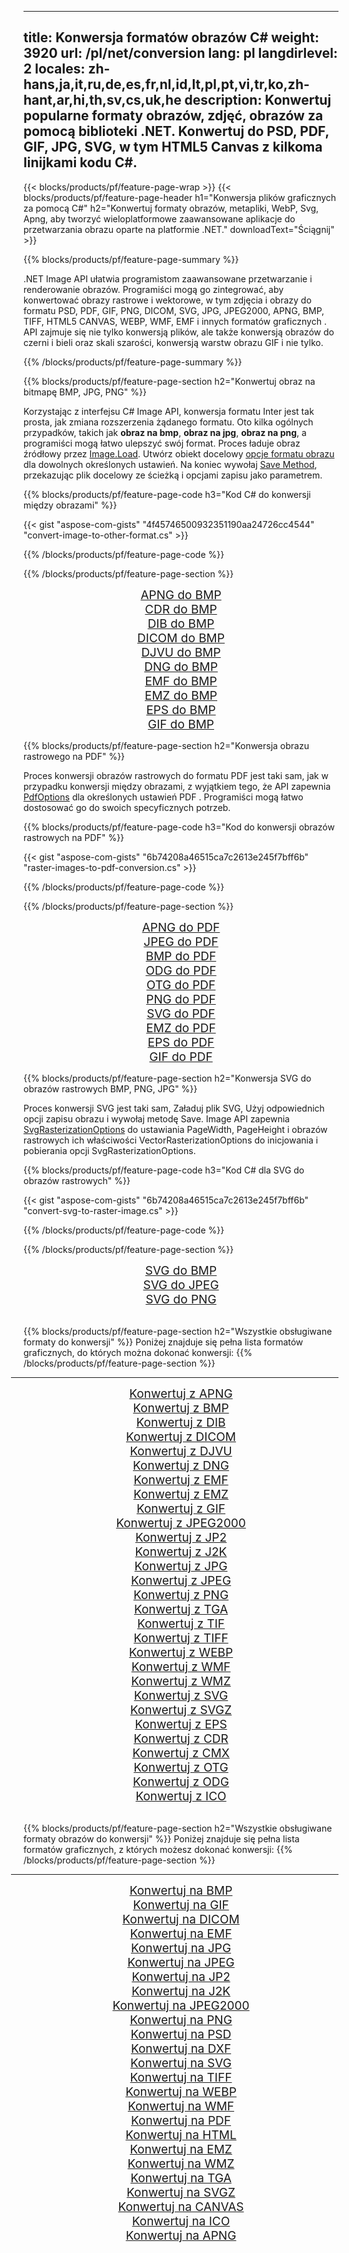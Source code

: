 ﻿
---
title: Konwersja formatów obrazów C# 
weight: 3920
url: /pl/net/conversion 
lang: pl
langdirlevel: 2
locales: zh-hans,ja,it,ru,de,es,fr,nl,id,lt,pl,pt,vi,tr,ko,zh-hant,ar,hi,th,sv,cs,uk,he
description: Konwertuj popularne formaty obrazów, zdjęć, obrazów za pomocą biblioteki .NET. Konwertuj do PSD, PDF, GIF, JPG, SVG, w tym HTML5 Canvas z kilkoma linijkami kodu C#.
---

{{< blocks/products/pf/feature-page-wrap >}}
{{< blocks/products/pf/feature-page-header h1="Konwersja plików graficznych za pomocą C#" h2="Konwertuj formaty obrazów, metapliki, WebP, Svg, Apng, aby tworzyć wieloplatformowe zaawansowane aplikacje do przetwarzania obrazu oparte na platformie .NET." downloadText="Ściągnij" >}}

{{% blocks/products/pf/feature-page-summary %}}

.NET Image API ułatwia programistom zaawansowane przetwarzanie i renderowanie obrazów. Programiści mogą go zintegrować, aby konwertować obrazy rastrowe i wektorowe, w tym zdjęcia i obrazy do formatu PSD, PDF, GIF, PNG, DICOM, SVG, JPG, JPEG2000, APNG, BMP, TIFF, HTML5 CANVAS, WEBP, WMF, EMF i innych formatów graficznych . API zajmuje się nie tylko konwersją plików, ale także konwersją obrazów do czerni i bieli oraz skali szarości, konwersją warstw obrazu GIF i nie tylko.

{{% /blocks/products/pf/feature-page-summary  %}}

{{% blocks/products/pf/feature-page-section  h2="Konwertuj obraz na bitmapę BMP, JPG, PNG" %}}

Korzystając z interfejsu C# Image API, konwersja formatu Inter jest tak prosta, jak zmiana rozszerzenia żądanego formatu. Oto kilka ogólnych przypadków, takich jak **obraz na bmp**, **obraz na jpg**, **obraz na png**, a programiści mogą łatwo ulepszyć swój format. Proces ładuje obraz źródłowy przez [Image.Load](https://apireference.aspose.com/imaging/net/aspose.imaging/image/methods/load). Utwórz obiekt docelowy [opcje formatu obrazu](https://apireference.aspose.com/imaging/net/aspose.imaging.imageoptions) dla dowolnych określonych ustawień. Na koniec wywołaj [Save Method](https://apireference.aspose.com/imaging/net/aspose.imaging.image/save/methods/4), przekazując plik docelowy ze ścieżką i opcjami zapisu jako parametrem.

{{% blocks/products/pf/feature-page-code h3="Kod C# do konwersji między obrazami" %}}

{{< gist "aspose-com-gists" "4f45746500932351190aa24726cc4544" "convert-image-to-other-format.cs" >}}

{{% /blocks/products/pf/feature-page-code  %}}

{{% /blocks/products/pf/feature-page-section %}}

<div class="container-fluid productfamilypage bg-gray">
    <div class="convertypes bg-gray agp-content section">
        <div class="container">
		<div class="row other-converters" style="gap: 10px;font-size: 19px;text-align:center;">
		   <div class="col-md-2 other-converter remove-lp remove-rp">
		      <a href="/imaging/pl/net/conversion/apng-to-bmp/" style="padding:15px;">APNG do BMP</a>
		   </div>
		   <div class="col-md-2 other-converter remove-lp remove-rp">
		      <a href="/imaging/pl/net/conversion/cdr-to-bmp/" style="padding:15px;">CDR do BMP</a>
		   </div>
		   <div class="col-md-2 other-converter remove-lp remove-rp">
		      <a href="/imaging/pl/net/conversion/dib-to-bmp/" style="padding:15px;">DIB do BMP</a>
		   </div>
		   <div class="col-md-2 other-converter remove-lp remove-rp">
		      <a href="/imaging/pl/net/conversion/dicom-to-bmp/" style="padding:15px;">DICOM do BMP</a>
		   </div>
 		   <div class="col-md-2 other-converter remove-lp remove-rp">
		      <a href="/imaging/pl/net/conversion/djvu-to-bmp/" style="padding:15px;">DJVU do BMP</a>
		   </div>
		   <div class="col-md-2 other-converter remove-lp remove-rp">
		      <a href="/imaging/pl/net/conversion/dng-to-bmp/" style="padding:15px;">DNG do BMP</a>
		   </div>
		   <div class="col-md-2 other-converter remove-lp remove-rp">
		      <a href="/imaging/pl/net/conversion/emf-to-bmp/" style="padding:15px;">EMF do BMP</a>
		   </div>
		   <div class="col-md-2 other-converter remove-lp remove-rp">
		      <a href="/imaging/pl/net/conversion/emz-to-bmp/" style="padding:15px;">EMZ do BMP</a>
		   </div>
		   <div class="col-md-2 other-converter remove-lp remove-rp">
		      <a href="/imaging/pl/net/conversion/eps-to-bmp/" style="padding:15px;">EPS do BMP</a>
		   </div>
		   <div class="col-md-2 other-converter remove-lp remove-rp">
		      <a href="/imaging/pl/net/conversion/gif-to-bmp/" style="padding:15px;">GIF do BMP</a>
		   </div>
		</div>
	</div>
    </div>
</div>

{{% blocks/products/pf/feature-page-section  h2="Konwersja obrazu rastrowego na PDF" %}}

Proces konwersji obrazów rastrowych do formatu PDF jest taki sam, jak w przypadku konwersji między obrazami, z wyjątkiem tego, że API zapewnia [PdfOptions](https://apireference.aspose.com/imaging/net/aspose.imaging.imageoptions/pdfoptions) dla określonych ustawień PDF . Programiści mogą łatwo dostosować go do swoich specyficznych potrzeb.

{{% blocks/products/pf/feature-page-code h3="Kod do konwersji obrazów rastrowych na PDF" %}}

{{< gist "aspose-com-gists" "6b74208a46515ca7c2613e245f7bff6b" "raster-images-to-pdf-conversion.cs" >}}

{{% /blocks/products/pf/feature-page-code  %}}

{{% /blocks/products/pf/feature-page-section %}}

<div class="container-fluid productfamilypage bg-gray">
    <div class="convertypes bg-gray agp-content section">
        <div class="container">
		<div class="row other-converters" style="gap: 10px;font-size: 19px;text-align:center;">
		   <div class="col-md-2 other-converter remove-lp remove-rp">
		      <a href="/imaging/pl/net/conversion/apng-to-PDF/" style="padding:15px;">APNG do PDF</a>
		   </div>
		   <div class="col-md-2 other-converter remove-lp remove-rp">
		      <a href="/imaging/pl/net/conversion/jpeg-to-PDF/" style="padding:15px;">JPEG do PDF</a>
		   </div>
		   <div class="col-md-2 other-converter remove-lp remove-rp">
		      <a href="/imaging/pl/net/conversion/bmp-to-PDF/" style="padding:15px;">BMP do PDF</a>
		   </div>
		   <div class="col-md-2 other-converter remove-lp remove-rp">
		      <a href="/imaging/pl/net/conversion/odg-to-PDF/" style="padding:15px;">ODG do PDF</a>
		   </div>
 		   <div class="col-md-2 other-converter remove-lp remove-rp">
		      <a href="/imaging/pl/net/conversion/otg-to-PDF/" style="padding:15px;">OTG do PDF</a>
		   </div>
		   <div class="col-md-2 other-converter remove-lp remove-rp">
		      <a href="/imaging/pl/net/conversion/png-to-PDF/" style="padding:15px;">PNG do PDF</a>
		   </div>
		   <div class="col-md-2 other-converter remove-lp remove-rp">
		      <a href="/imaging/pl/net/conversion/svg-to-PDF/" style="padding:15px;">SVG do PDF</a>
		   </div>
		   <div class="col-md-2 other-converter remove-lp remove-rp">
		      <a href="/imaging/pl/net/conversion/emz-to-PDF/" style="padding:15px;">EMZ do PDF</a>
		   </div>
		   <div class="col-md-2 other-converter remove-lp remove-rp">
		      <a href="/imaging/pl/net/conversion/eps-to-PDF/" style="padding:15px;">EPS do PDF</a>
		   </div>
		   <div class="col-md-2 other-converter remove-lp remove-rp">
		      <a href="/imaging/pl/net/conversion/gif-to-PDF/" style="padding:15px;">GIF do PDF</a>
		   </div>
		</div>
	</div>
    </div>
</div>

{{% blocks/products/pf/feature-page-section  h2="Konwersja SVG do obrazów rastrowych BMP, PNG, JPG" %}}

Proces konwersji SVG jest taki sam, Załaduj plik SVG, Użyj odpowiednich opcji zapisu obrazu i wywołaj metodę Save. Image API zapewnia [SvgRasterizationOptions](https://apireference.aspose.com/imaging/net/aspose.imaging.imageoptions/svgrasterizationoptions) do ustawiania PageWidth, PageHeight i obrazów rastrowych ich właściwości VectorRasterizationOptions do inicjowania i pobierania opcji SvgRasterizationOptions. 

{{% blocks/products/pf/feature-page-code h3="Kod C# dla SVG do obrazów rastrowych" %}}

{{< gist "aspose-com-gists" "6b74208a46515ca7c2613e245f7bff6b" "convert-svg-to-raster-image.cs" >}}

{{% /blocks/products/pf/feature-page-code  %}}

{{% /blocks/products/pf/feature-page-section %}}

<div class="container-fluid productfamilypage bg-gray">
    <div class="convertypes bg-gray agp-content section">
        <div class="container">
		<div class="row other-converters" style="gap: 10px;font-size: 19px;text-align:center;">
		   <div class="col-md-2 other-converter remove-lp remove-rp">
		      <a href="/imaging/pl/net/conversion/SVG-to-bmp/" style="padding:15px;">SVG do BMP</a>
		   </div>
		   <div class="col-md-2 other-converter remove-lp remove-rp">
		      <a href="/imaging/pl/net/conversion/SVG-to-jpeg/" style="padding:15px;">SVG do JPEG</a>
		   </div>
		   <div class="col-md-2 other-converter remove-lp remove-rp">
		      <a href="/imaging/pl/net/conversion/SVG-to-png/" style="padding:15px;">SVG do PNG</a>
		   </div>		   
		</div>
	</div>
    </div>
</div>
<br/>

{{% blocks/products/pf/feature-page-section  h2="Wszystkie obsługiwane formaty do konwersji" %}}
Poniżej znajduje się pełna lista formatów graficznych, do których można dokonać konwersji:
{{% /blocks/products/pf/feature-page-section %}}
<div class="container-fluid productfamilypage bg-gray">
    <div class="convertypes bg-gray agp-content section">
        <div class="container">
                <hr style="margin-left:-20px;"/>
		<div class="row other-converters" style="gap: 10px;font-size: 19px;text-align:center;">
		    <div class='col-md-2 other-converter remove-lp remove-rp'><a href="/imaging/pl/net/conversion/from/apng" style="padding:15px;">Konwertuj z APNG</a></div>
<div class='col-md-2 other-converter remove-lp remove-rp'><a href="/imaging/pl/net/conversion/from/bmp" style="padding:15px;">Konwertuj z BMP</a></div>
<div class='col-md-2 other-converter remove-lp remove-rp'><a href="/imaging/pl/net/conversion/from/dib" style="padding:15px;">Konwertuj z DIB</a></div>
<div class='col-md-2 other-converter remove-lp remove-rp'><a href="/imaging/pl/net/conversion/from/dicom" style="padding:15px;">Konwertuj z DICOM</a></div>
<div class='col-md-2 other-converter remove-lp remove-rp'><a href="/imaging/pl/net/conversion/from/djvu" style="padding:15px;">Konwertuj z DJVU</a></div>
<div class='col-md-2 other-converter remove-lp remove-rp'><a href="/imaging/pl/net/conversion/from/dng" style="padding:15px;">Konwertuj z DNG</a></div>
<div class='col-md-2 other-converter remove-lp remove-rp'><a href="/imaging/pl/net/conversion/from/emf" style="padding:15px;">Konwertuj z EMF</a></div>
<div class='col-md-2 other-converter remove-lp remove-rp'><a href="/imaging/pl/net/conversion/from/emz" style="padding:15px;">Konwertuj z EMZ</a></div>
<div class='col-md-2 other-converter remove-lp remove-rp'><a href="/imaging/pl/net/conversion/from/gif" style="padding:15px;">Konwertuj z GIF</a></div>
<div class='col-md-2 other-converter remove-lp remove-rp'><a href="/imaging/pl/net/conversion/from/jpeg2000" style="padding:15px;">Konwertuj z JPEG2000</a></div>
<div class='col-md-2 other-converter remove-lp remove-rp'><a href="/imaging/pl/net/conversion/from/jp2" style="padding:15px;">Konwertuj z JP2</a></div>
<div class='col-md-2 other-converter remove-lp remove-rp'><a href="/imaging/pl/net/conversion/from/j2k" style="padding:15px;">Konwertuj z J2K</a></div>
<div class='col-md-2 other-converter remove-lp remove-rp'><a href="/imaging/pl/net/conversion/from/jpg" style="padding:15px;">Konwertuj z JPG</a></div>
<div class='col-md-2 other-converter remove-lp remove-rp'><a href="/imaging/pl/net/conversion/from/jpeg" style="padding:15px;">Konwertuj z JPEG</a></div>
<div class='col-md-2 other-converter remove-lp remove-rp'><a href="/imaging/pl/net/conversion/from/png" style="padding:15px;">Konwertuj z PNG</a></div>
<div class='col-md-2 other-converter remove-lp remove-rp'><a href="/imaging/pl/net/conversion/from/tga" style="padding:15px;">Konwertuj z TGA</a></div>
<div class='col-md-2 other-converter remove-lp remove-rp'><a href="/imaging/pl/net/conversion/from/tif" style="padding:15px;">Konwertuj z TIF</a></div>
<div class='col-md-2 other-converter remove-lp remove-rp'><a href="/imaging/pl/net/conversion/from/tiff" style="padding:15px;">Konwertuj z TIFF</a></div>
<div class='col-md-2 other-converter remove-lp remove-rp'><a href="/imaging/pl/net/conversion/from/webp" style="padding:15px;">Konwertuj z WEBP</a></div>
<div class='col-md-2 other-converter remove-lp remove-rp'><a href="/imaging/pl/net/conversion/from/wmf" style="padding:15px;">Konwertuj z WMF</a></div>
<div class='col-md-2 other-converter remove-lp remove-rp'><a href="/imaging/pl/net/conversion/from/wmz" style="padding:15px;">Konwertuj z WMZ</a></div>
<div class='col-md-2 other-converter remove-lp remove-rp'><a href="/imaging/pl/net/conversion/from/svg" style="padding:15px;">Konwertuj z SVG</a></div>
<div class='col-md-2 other-converter remove-lp remove-rp'><a href="/imaging/pl/net/conversion/from/svgz" style="padding:15px;">Konwertuj z SVGZ</a></div>
<div class='col-md-2 other-converter remove-lp remove-rp'><a href="/imaging/pl/net/conversion/from/eps" style="padding:15px;">Konwertuj z EPS</a></div>
<div class='col-md-2 other-converter remove-lp remove-rp'><a href="/imaging/pl/net/conversion/from/cdr" style="padding:15px;">Konwertuj z CDR</a></div>
<div class='col-md-2 other-converter remove-lp remove-rp'><a href="/imaging/pl/net/conversion/from/cmx" style="padding:15px;">Konwertuj z CMX</a></div>
<div class='col-md-2 other-converter remove-lp remove-rp'><a href="/imaging/pl/net/conversion/from/otg" style="padding:15px;">Konwertuj z OTG</a></div>
<div class='col-md-2 other-converter remove-lp remove-rp'><a href="/imaging/pl/net/conversion/from/odg" style="padding:15px;">Konwertuj z ODG</a></div>
<div class='col-md-2 other-converter remove-lp remove-rp'><a href="/imaging/pl/net/conversion/from/ico" style="padding:15px;">Konwertuj z ICO</a></div>
                </div>
        </div>
    </div>
</div>
<br/>

{{% blocks/products/pf/feature-page-section  h2="Wszystkie obsługiwane formaty obrazów do konwersji" %}}
Poniżej znajduje się pełna lista formatów graficznych, z których możesz dokonać konwersji:
{{% /blocks/products/pf/feature-page-section %}}
<div class="container-fluid productfamilypage bg-gray">
    <div class="convertypes bg-gray agp-content section">
        <div class="container">
	        <hr style="margin-left:-20px;"/>
		<div class="row other-converters" style="gap: 10px;font-size: 19px;text-align:center;">
		    <div class='col-md-2 other-converter remove-lp remove-rp'><a href="/imaging/pl/net/conversion/to/bmp" style="padding:15px;">Konwertuj na BMP</a></div>
<div class='col-md-2 other-converter remove-lp remove-rp'><a href="/imaging/pl/net/conversion/to/gif" style="padding:15px;">Konwertuj na GIF</a></div>
<div class='col-md-2 other-converter remove-lp remove-rp'><a href="/imaging/pl/net/conversion/to/dicom" style="padding:15px;">Konwertuj na DICOM</a></div>
<div class='col-md-2 other-converter remove-lp remove-rp'><a href="/imaging/pl/net/conversion/to/emf" style="padding:15px;">Konwertuj na EMF</a></div>
<div class='col-md-2 other-converter remove-lp remove-rp'><a href="/imaging/pl/net/conversion/to/jpg" style="padding:15px;">Konwertuj na JPG</a></div>
<div class='col-md-2 other-converter remove-lp remove-rp'><a href="/imaging/pl/net/conversion/to/jpeg" style="padding:15px;">Konwertuj na JPEG</a></div>
<div class='col-md-2 other-converter remove-lp remove-rp'><a href="/imaging/pl/net/conversion/to/jp2" style="padding:15px;">Konwertuj na JP2</a></div>
<div class='col-md-2 other-converter remove-lp remove-rp'><a href="/imaging/pl/net/conversion/to/j2k" style="padding:15px;">Konwertuj na J2K</a></div>
<div class='col-md-2 other-converter remove-lp remove-rp'><a href="/imaging/pl/net/conversion/to/jpeg2000" style="padding:15px;">Konwertuj na JPEG2000</a></div>
<div class='col-md-2 other-converter remove-lp remove-rp'><a href="/imaging/pl/net/conversion/to/png" style="padding:15px;">Konwertuj na PNG</a></div>
<div class='col-md-2 other-converter remove-lp remove-rp'><a href="/imaging/pl/net/conversion/to/psd" style="padding:15px;">Konwertuj na PSD</a></div>
<div class='col-md-2 other-converter remove-lp remove-rp'><a href="/imaging/pl/net/conversion/to/dxf" style="padding:15px;">Konwertuj na DXF</a></div>
<div class='col-md-2 other-converter remove-lp remove-rp'><a href="/imaging/pl/net/conversion/to/svg" style="padding:15px;">Konwertuj na SVG</a></div>
<div class='col-md-2 other-converter remove-lp remove-rp'><a href="/imaging/pl/net/conversion/to/tiff" style="padding:15px;">Konwertuj na TIFF</a></div>
<div class='col-md-2 other-converter remove-lp remove-rp'><a href="/imaging/pl/net/conversion/to/webp" style="padding:15px;">Konwertuj na WEBP</a></div>
<div class='col-md-2 other-converter remove-lp remove-rp'><a href="/imaging/pl/net/conversion/to/wmf" style="padding:15px;">Konwertuj na WMF</a></div>
<div class='col-md-2 other-converter remove-lp remove-rp'><a href="/imaging/pl/net/conversion/to/pdf" style="padding:15px;">Konwertuj na PDF</a></div>
<div class='col-md-2 other-converter remove-lp remove-rp'><a href="/imaging/pl/net/conversion/to/html" style="padding:15px;">Konwertuj na HTML</a></div>
<div class='col-md-2 other-converter remove-lp remove-rp'><a href="/imaging/pl/net/conversion/to/emz" style="padding:15px;">Konwertuj na EMZ</a></div>
<div class='col-md-2 other-converter remove-lp remove-rp'><a href="/imaging/pl/net/conversion/to/wmz" style="padding:15px;">Konwertuj na WMZ</a></div>
<div class='col-md-2 other-converter remove-lp remove-rp'><a href="/imaging/pl/net/conversion/to/tga" style="padding:15px;">Konwertuj na TGA</a></div>
<div class='col-md-2 other-converter remove-lp remove-rp'><a href="/imaging/pl/net/conversion/to/svgz" style="padding:15px;">Konwertuj na SVGZ</a></div>
<div class='col-md-2 other-converter remove-lp remove-rp'><a href="/imaging/pl/net/conversion/to/canvas" style="padding:15px;">Konwertuj na CANVAS</a></div>
<div class='col-md-2 other-converter remove-lp remove-rp'><a href="/imaging/pl/net/conversion/to/ico" style="padding:15px;">Konwertuj na ICO</a></div>
<div class='col-md-2 other-converter remove-lp remove-rp'><a href="/imaging/pl/net/conversion/to/apng" style="padding:15px;">Konwertuj na APNG</a></div>
                </div>
        </div>
    </div>
</div>


